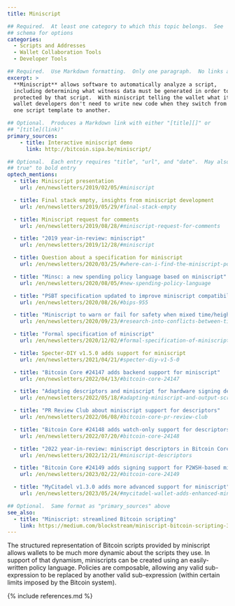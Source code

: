```yaml
---
title: Miniscript

## Required.  At least one category to which this topic belongs.  See
## schema for options
categories:
  - Scripts and Addresses
  - Wallet Collaboration Tools
  - Developer Tools

## Required.  Use Markdown formatting.  Only one paragraph.  No links allowed.
excerpt: >
  **Miniscript** allows software to automatically analyze a script,
  including determining what witness data must be generated in order to spend bitcoins
  protected by that script.  With miniscript telling the wallet what it needs to do,
  wallet developers don't need to write new code when they switch from
  one script template to another.

## Optional.  Produces a Markdown link with either "[title][]" or
## "[title](link)"
primary_sources:
    - title: Interactive miniscript demo
      link: http://bitcoin.sipa.be/miniscript/

## Optional.  Each entry requires "title", "url", and "date".  May also use "feature:
## true" to bold entry
optech_mentions:
  - title: Miniscript presentation
    url: /en/newsletters/2019/02/05/#miniscript

  - title: Final stack empty, insights from miniscript development
    url: /en/newsletters/2019/05/29/#final-stack-empty

  - title: Miniscript request for comments
    url: /en/newsletters/2019/08/28/#miniscript-request-for-comments

  - title: "2019 year-in-review: miniscript"
    url: /en/newsletters/2019/12/28/#miniscript

  - title: Question about a specification for miniscript
    url: /en/newsletters/2020/03/25/#where-can-i-find-the-miniscript-policy-language-specification

  - title: "Minsc: a new spending policy language based on miniscript"
    url: /en/newsletters/2020/08/05/#new-spending-policy-language

  - title: "PSBT specification updated to improve miniscript compatibility"
    url: /en/newsletters/2020/08/26/#bips-955

  - title: "Miniscript to warn or fail for safety when mixed time/height locks used"
    url: /en/newsletters/2020/09/23/#research-into-conflicts-between-timelocks-and-heightlocks

  - title: "Formal specification of miniscript"
    url: /en/newsletters/2020/12/02/#formal-specification-of-miniscript

  - title: Specter-DIY v1.5.0 adds support for miniscript
    url: /en/newsletters/2021/04/21/#specter-diy-v1-5-0

  - title: "Bitcoin Core #24147 adds backend support for miniscript"
    url: /en/newsletters/2022/04/13/#bitcoin-core-24147

  - title: "Adapting descriptors and miniscript for hardware signing devices"
    url: /en/newsletters/2022/05/18/#adapting-miniscript-and-output-script-descriptors-for-hardware-signing-devices

  - title: "PR Review Club about miniscript support for descriptors"
    url: /en/newsletters/2022/06/08/#bitcoin-core-pr-review-club

  - title: "Bitcoin Core #24148 adds watch-only support for descriptors containing miniscript"
    url: /en/newsletters/2022/07/20/#bitcoin-core-24148

  - title: "2022 year-in-review: miniscript descriptors in Bitcoin Core"
    url: /en/newsletters/2022/12/21/#miniscript-descriptors

  - title: "Bitcoin Core #24149 adds signing support for P2WSH-based miniscript-based output descriptors"
    url: /en/newsletters/2023/02/22/#bitcoin-core-24149

  - title: "MyCitadel v1.3.0 adds more advanced support for miniscript"
    url: /en/newsletters/2023/05/24/#mycitadel-wallet-adds-enhanced-miniscript-support

## Optional.  Same format as "primary_sources" above
see_also:
  - title: "Miniscript: streamlined Bitcoin scripting"
    link: https://medium.com/blockstream/miniscript-bitcoin-scripting-3aeff3853620
---
```

The structured representation of Bitcoin scripts provided by
miniscript allows wallets to be much more dynamic about the scripts they use.
In support
of that dynamism, miniscripts can be created using an easily-written
policy language.  Policies are composable, allowing any valid
sub-expression to be replaced by another valid sub-expression (within
certain limits imposed by the Bitcoin system).

{% include references.md %}

